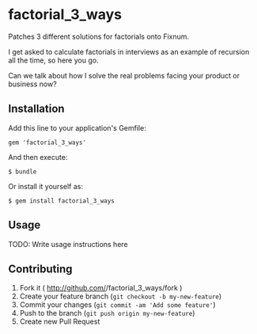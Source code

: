 factorial_3_ways
================

Patches 3 different solutions for factorials onto Fixnum. 

I get asked to calculate factorials in interviews as an example of recursion all the time, so here you go.

Can we talk about how I solve the real problems facing your product or business now?

## Installation

Add this line to your application's Gemfile:

    gem 'factorial_3_ways'

And then execute:

    $ bundle

Or install it yourself as:

    $ gem install factorial_3_ways

## Usage

TODO: Write usage instructions here

## Contributing

1. Fork it ( http://github.com/<my-github-username>/factorial_3_ways/fork )
2. Create your feature branch (`git checkout -b my-new-feature`)
3. Commit your changes (`git commit -am 'Add some feature'`)
4. Push to the branch (`git push origin my-new-feature`)
5. Create new Pull Request

